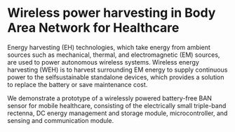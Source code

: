 # Wireless power harvesting in Body Area Network for Healthcare

Energy harvesting (EH) technologies, which take energy from ambient sources such as mechanical, thermal, and electromagnetic (EM) sources, are used to power autonomous wireless systems.
Wireless energy harvesting (WEH) is to harvest surrounding EM energy to supply continuous power to the selfsustainable standalone devices, which provides a solution to replace the battery or save maintenance cost.

We demonstrate a prototype of a wirelessly powered battery-free BAN sensor for mobile healthcare, consisting of the electrically small triple-band rectenna, DC energy management and storage module, microcontroller, and sensing and communication module.
